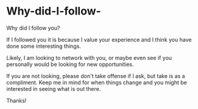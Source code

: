 Why-did-I-follow-
=================

Why did I follow you?

If I followed you it is because I value your experience and I think you have done some interesting things.

Likely, I am looking to network with you, or maybe even see if you personally would be looking for new opportunities. 

If you are not looking, please don't take offense if I ask, but take is as a compliment. Keep me in mind for when things change and you might be interested in seeing what is out there.

Thanks!
